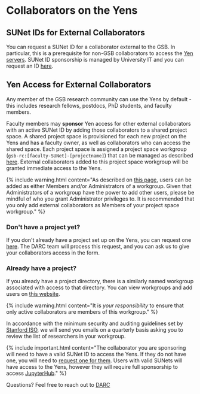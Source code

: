 # Collaborators on the Yens

## SUNet IDs for External Collaborators

You can request a SUNet ID for a collaborator external to the GSB. In particular, this is a prerequisite for non-GSB collaborators to access the [Yen servers](/yen/index.html). SUNet ID sponsorship is managed by University IT and you can request an ID [here](https://sponsorship.stanford.edu/).

## Yen Access for External Collaborators

Any member of the GSB research community can use the Yens by default - this includes research fellows, postdocs, PhD students, and faculty members.  

Faculty members may **sponsor** Yen access for other external collaborators with an active SUNet ID by adding those collaborators to a shared project space. A shared project space is provisioned for each new project on the Yens and has a faculty owner, as well as collaborators who can access the shared space. Each project space is assigned a project space workgroup (`gsb-rc:[faculty-SUNet]-[projectname]`) that can be managed as described [here](/yen/workgroups.html). External collaborators added to this project space workgroup will be granted immediate access to the Yens.

{% include warning.html content="As described on [this page](/yen/workgroups.html), users can be added as either Members and/or Administrators of a workgroup. Given that Administrators of a workgroup have the power to add other users, please be mindful of who you grant Administrator privileges to. It is recommended that you only add external collaborators as Members of your project space workgroup." %}

### Don't have a project yet?

If you don't already have a project set up on the Yens, you can request one [here](http://darc.stanford.edu/newstorage). The DARC team will process this request, and you can ask us to give your collaborators access in the form.

### Already have a project?

If you already have a project directory, there is a similarly named workgroup associated with access to that directory.  You can view workgroups and add users on [this website](https://workgroup.stanford.edu/).

{% include warning.html content="It is *your responsibility* to ensure that only active collaborators are members of this workgroup." %}

In accordance with the minimum security and auditing guidelines set by [Stanford ISO](https://uit.stanford.edu/organization/information-security-office), we will send you emails on a quarterly basis asking you to review the list of researchers in your workgroup.

{% include important.html content="The collaborator you are sponsoring will need to have a valid SUNet ID to access the Yens. If they do not have one, you will need to [request one for them](https://uit.stanford.edu/service/sponsorship). Users with valid SUNets will have access to the Yens, however they will require full sponsorship to access [JupyterHub](/yen/webBasedCompute.html)." %}

Questions?  Feel free to reach out to [DARC](mailto:gsb_darcresearch@stanford.edu )
